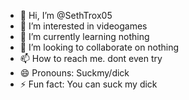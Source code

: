 - 👋 Hi, I’m @SethTrox05
- 👀 I’m interested in videogames
- 🌱 I’m currently learning nothing
- 💞️ I’m looking to collaborate on nothing
- 📫 How to reach me. dont even try
- 😄 Pronouns: Suckmy/dick
- ⚡ Fun fact: You can suck my dick

<!---
SethTrox05/SethTrox05 is a ✨ special ✨ repository because its `README.md` (this file) appears on your GitHub profile.
You can click the Preview link to take a look at your changes.
--->
